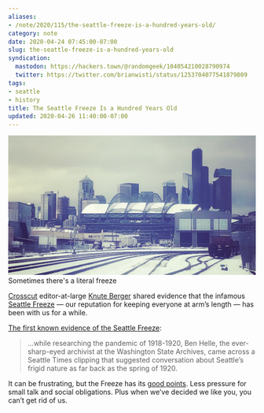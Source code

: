 ```yaml
---
aliases:
- /note/2020/115/the-seattle-freeze-is-a-hundred-years-old/
category: note
date: 2020-04-24 07:45:00-07:00
slug: the-seattle-freeze-is-a-hundred-years-old
syndication:
  mastodon: https://hackers.town/@randomgeek/104054210028790974
  twitter: https://twitter.com/brianwisti/status/1253704077541879809
tags:
- seattle
- history
title: The Seattle Freeze Is a Hundred Years Old
updated: 2020-04-26 11:40:00-07:00
---
```


![attachments/img/2020/cover-2020-04-24.jpg](../../../attachments/img/2020/cover-2020-04-24.jpg)
Sometimes there's a literal freeze

[Crosscut](https://crosscut.com/) editor-at-large [Knute Berger](https://crosscut.com/author/knute-berger) shared evidence that the infamous [Seattle Freeze](https://www.seattletimes.com/life/lifestyle/seattle-freeze-forget-making-friends-half-of-washington-residents-dont-even-want-to-talk-to-you/) — our reputation for keeping everyone at arm’s length — has been with us for a while.

[The first known evidence of the Seattle Freeze](https://crosscut.com/2020/04/first-known-evidence-seattle-freeze):

 > 
 > …while researching the pandemic of 1918-1920, Ben Helle, the ever-sharp-eyed archivist at the Washington State Archives, came across a Seattle Times clipping that suggested conversation about Seattle’s frigid nature as far back as the spring of 1920.

It can be frustrating, but the Freeze has its [good points](https://www.thrillist.com/lifestyle/seattle/how-i-learned-to-love-the-seattle-freeze).  Less pressure for small talk and social obligations. Plus when we’ve decided we like you, you can’t get rid of us.
